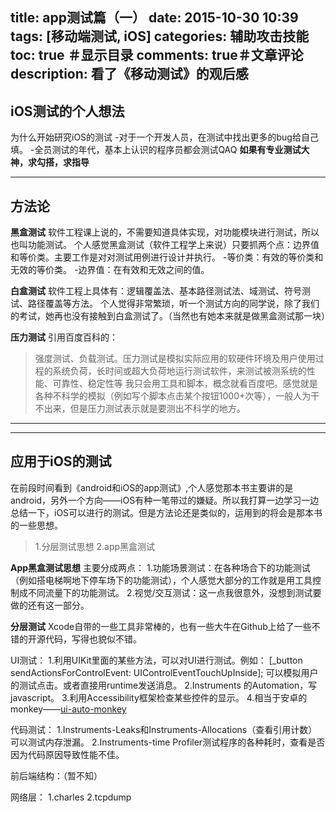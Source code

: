 title: app测试篇（一）
date: 2015-10-30 10:39
tags: [移动端测试, iOS]
categories: 辅助攻击技能 
toc: true ＃显示目录
comments: true＃文章评论
description: 看了《移动测试》的观后感
---


iOS测试的个人想法
---

为什么开始研究iOS的测试
-对于一个开发人员，在测试中找出更多的bug给自己填。
-全员测试的年代，基本上认识的程序员都会测试QAQ
**如果有专业测试大神，求勾搭，求指导**

---
方法论
--
<b>黑盒测试</b>
    软件工程课上说的，不需要知道具体实现，对功能模块进行测试，所以也叫功能测试。
	个人感觉黑盒测试（软件工程学上来说）只要抓两个点：边界值和等价类。主要工作是对对测试用例进行设计并执行。
-等价类：有效的等价类和无效的等价类。
-边界值：在有效和无效之间的值。

<b>白盒测试</b>
 软件工程上具体有：逻辑覆盖法、基本路径测试法、域测试、符号测试、路径覆盖等方法。
个人觉得非常繁琐，听一个测试方向的同学说，除了我们的考试，她再也没有接触到白盒测试了。（当然也有她本来就是做黑盒测试那一块）

<b>压力测试</b>
引用百度百科的：
>强度测试、负载测试。压力测试是模拟实际应用的软硬件环境及用户使用过程的系统负荷，长时间或超大负荷地运行测试软件，来测试被测系统的性能、可靠性、稳定性等
我只会用工具和脚本，概念就看百度吧。感觉就是各种不科学的模拟（例如写个脚本点击某个按钮1000+次等），一般人为干不出来，但是压力测试表示就是要测出不科学的地方。

---

---

应用于iOS的测试
---

在前段时间看到《android和iOS的app测试》,个人感觉那本书主要讲的是android，另外一个方向——iOS有种一笔带过的嫌疑。所以我打算一边学习一边总结一下，iOS可以进行的测试。但是方法论还是类似的，运用到的将会是那本书的一些思想。
>1.分层测试思想
>2.app黑盒测试


<b>App黑盒测试思想</b>
主要分成两点：
1.功能场景测试：在各种场合下的功能测试（例如搭电梯啊地下停车场下的功能测试），个人感觉大部分的工作就是用工具控制成不同流量下的功能测试。
2.视觉/交互测试：这一点我很意外，没想到测试要做的还有这一部分。


<b>分层测试</b>
Xcode自带的一些工具非常棒的，也有一些大牛在Github上给了一些不错的开源代码，写得也貌似不错。

UI测试：
1.利用UIKit里面的某些方法，可以对UI进行测试。例如：
<php>[_button sendActionsForControlEvent: UIControlEventTouchUpInside]; </php>
可以模拟用户的测试点击。或者直接用runtime发送消息。
2.Instruments 的Automation，写javascript。
3.利用Accessibility框架检查某些控件的显示。
4.相当于安卓的monkey——[ui-auto-monkey](https://github.com/jonathanpenn/ui-auto-monkey)

代码测试：
1.Instruments-Leaks和Instruments-Allocations（查看引用计数）可以测试内存泄漏。
2.Instruments-time Profiler测试程序的各种耗时，查看是否因为代码原因导致性能不佳。

前后端结构：（暂不知）

网络层：
1.charles
2.tcpdump